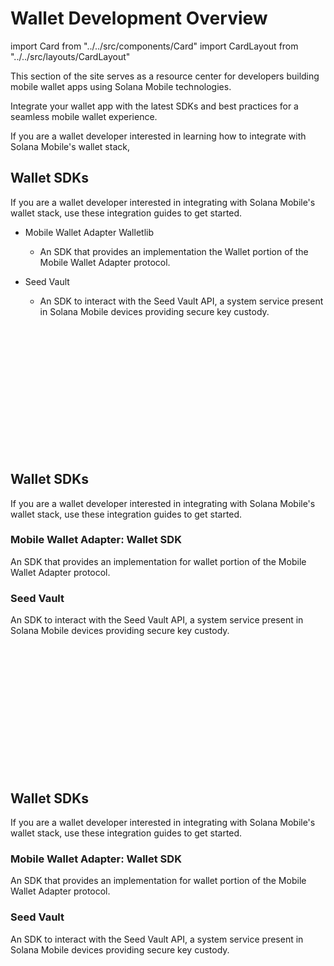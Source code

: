 # Wallet Development Overview

import Card from "../../src/components/Card"
import CardLayout from "../../src/layouts/CardLayout"

This section of the site serves as a resource center for developers building mobile wallet apps using Solana Mobile technologies.

Integrate your wallet app with the latest SDKs and best practices for a seamless mobile wallet experience.

If you are a wallet developer interested in learning how to integrate with Solana Mobile's wallet stack,


## Wallet SDKs 

If you are a wallet developer interested in integrating with Solana Mobile's wallet stack, use these
integration guides to get started.

- Mobile Wallet Adapter Walletlib
    - An SDK that provides an implementation the Wallet portion of the Mobile Wallet Adapter protocol.

- Seed Vault
    - An SDK to interact with the Seed Vault API, a system service present in Solana Mobile devices providing secure key custody.

<CardLayout autoFitEnabled={true}>
    <Card
        to="/wallets/mobile-wallet-adapter/overview"
        header={{
            label: "Mobile Wallet Adapter",
            translateId: "mobile-wallet-adapter",
        }}
        body={{
            label: "Enable dApps to connect to a wallet app and handle signing requests.",
            translateId: "mobile-wallet-adapter-body",
        }}
        iconPath="img/android_icon.svg"
    />
    <Card
        to="/wallets/seed-vault/overview"
        header={{
            label: "Seed Vault",
            translateId: "seed-vault",
        }}
        body={{
            label: "An SDK to interact with the Seed Vault API of a Solana Mobile device.",
            translateId: "seed-vault-body",
        }}
        iconPath="img/jetpack-compose-icon.png"
    />
</CardLayout>

<br/><br/><br/>
<br/><br/><br/>
<br/><br/><br/>
<br/><br/><br/>

## Wallet SDKs 

If you are a wallet developer interested in integrating with Solana Mobile's wallet stack, use these
integration guides to get started.

### Mobile Wallet Adapter: Wallet SDK

An SDK that provides an implementation for wallet portion of the Mobile Wallet Adapter protocol.

<CardLayout autoFitEnabled={true}>
    <Card
        to="/wallets/mobile-wallet-adapter/integration"
        header={{
            label: "Mobile Wallet Adapter Integration Guide",
            translateId: "mobile-wallet-adapter",
        }}
        body={{
            label: "Learn how to integrate the MWA Wallet SDK into your mobile wallet app.",
            translateId: "mobile-wallet-adapter-body",
        }}
        iconPath="img/android_icon.svg"
    />
</CardLayout>

### Seed Vault
 
 An SDK to interact with the Seed Vault API, a system service present in Solana Mobile devices providing secure key custody.

<CardLayout autoFitEnabled={true}>
    <Card
        to="/wallets/seed-vault/integration"
        header={{
            label: "Seed Vault Integration Guide",
            translateId: "seed-vault",
        }}
        body={{
            label: "An SDK to interact with the Seed Vault API of a Solana Mobile device.",
            translateId: "seed-vault-body",
        }}
        iconPath="img/jetpack-compose-icon.png"
    />
</CardLayout>


<br/><br/><br/>
<br/><br/><br/>
<br/><br/><br/>
<br/><br/><br/>

## Wallet SDKs 

If you are a wallet developer interested in integrating with Solana Mobile's wallet stack, use these
integration guides to get started.

### Mobile Wallet Adapter: Wallet SDK

An SDK that provides an implementation for wallet portion of the Mobile Wallet Adapter protocol.

<CardLayout autoFitEnabled={true}>
    <Card
        to="/wallets/mobile-wallet-adapter/overview"
        header={{
            label: "MWA Wallet SDK Overview",
            translateId: "mobile-wallet-adapter",
        }}
        body={{
            label: "Learn about how Mobile Wallet Adapter enables seamless dApp connection and signing.",
            translateId: "mobile-wallet-adapter-body",
        }}
        iconPath="img/android_icon.svg"
    />
    <Card
        to="/wallets/mobile-wallet-adapter/integration"
        header={{
            label: "Integration Guide",
            translateId: "mobile-wallet-adapter",
        }}
        body={{
            label: "Learn how to integrate the MWA Wallet SDK into your mobile wallet app.",
            translateId: "mobile-wallet-adapter-body",
        }}
        iconPath="img/android_icon.svg"
    />
</CardLayout>

### Seed Vault
 
 An SDK to interact with the Seed Vault API, a system service present in Solana Mobile devices providing secure key custody.

<CardLayout autoFitEnabled={true}>
    <Card
        to="/wallets/seed-vault/overview"
        header={{
            label: "Seed Vault SDK Overview",
            translateId: "seed-vault",
        }}
        body={{
            label: "An SDK to interact with the Seed Vault API of a Solana Mobile device.",
            translateId: "seed-vault-body",
        }}
        iconPath="img/jetpack-compose-icon.png"
    />
    <Card
        to="/wallets/seed-vault/integration"
        header={{
            label: "Integration Guide",
            translateId: "seed-vault",
        }}
        body={{
            label: "An SDK to interact with the Seed Vault API of a Solana Mobile device.",
            translateId: "seed-vault-body",
        }}
        iconPath="img/jetpack-compose-icon.png"
    />
</CardLayout>


